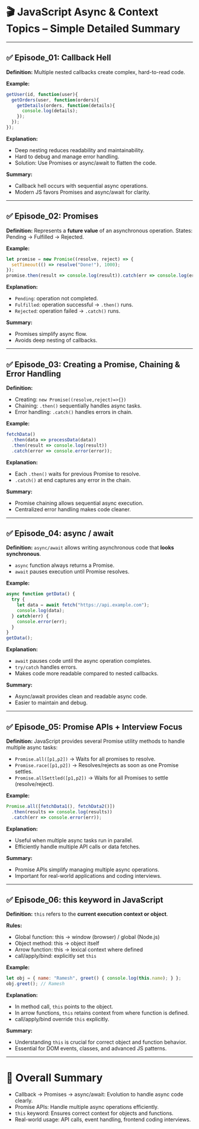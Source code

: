 # 🎬 JavaScript Async & Context Topics – Simple Detailed Summary

---

## ✅ Episode\_01: Callback Hell

**Definition:**
Multiple nested callbacks create complex, hard-to-read code.

**Example:**

```javascript
getUser(id, function(user){
  getOrders(user, function(orders){
    getDetails(orders, function(details){
      console.log(details);
    });
  });
});
```

**Explanation:**

* Deep nesting reduces readability and maintainability.
* Hard to debug and manage error handling.
* Solution: Use Promises or async/await to flatten the code.

**Summary:**

* Callback hell occurs with sequential async operations.
* Modern JS favors Promises and async/await for clarity.

---

## ✅ Episode\_02: Promises

**Definition:**
Represents a **future value** of an asynchronous operation. States: Pending → Fulfilled → Rejected.

**Example:**

```javascript
let promise = new Promise((resolve, reject) => {
  setTimeout(() => resolve("Done!"), 1000);
});
promise.then(result => console.log(result)).catch(err => console.log(err));
```

**Explanation:**

* `Pending`: operation not completed.
* `Fulfilled`: operation successful → `.then()` runs.
* `Rejected`: operation failed → `.catch()` runs.

**Summary:**

* Promises simplify async flow.
* Avoids deep nesting of callbacks.

---

## ✅ Episode\_03: Creating a Promise, Chaining & Error Handling

**Definition:**

* Creating: `new Promise((resolve,reject)=>{})`
* Chaining: `.then()` sequentially handles async tasks.
* Error handling: `.catch()` handles errors in chain.

**Example:**

```javascript
fetchData()
  .then(data => processData(data))
  .then(result => console.log(result))
  .catch(error => console.error(error));
```

**Explanation:**

* Each `.then()` waits for previous Promise to resolve.
* `.catch()` at end captures any error in the chain.

**Summary:**

* Promise chaining allows sequential async execution.
* Centralized error handling makes code cleaner.

---

## ✅ Episode\_04: async / await

**Definition:**
`async/await` allows writing asynchronous code that **looks synchronous**.

* `async` function always returns a Promise.
* `await` pauses execution until Promise resolves.

**Example:**

```javascript
async function getData() {
  try {
    let data = await fetch("https://api.example.com");
    console.log(data);
  } catch(err) {
    console.error(err);
  }
}
getData();
```

**Explanation:**

* `await` pauses code until the async operation completes.
* `try/catch` handles errors.
* Makes code more readable compared to nested callbacks.

**Summary:**

* Async/await provides clean and readable async code.
* Easier to maintain and debug.

---

## ✅ Episode\_05: Promise APIs + Interview Focus

**Definition:**
JavaScript provides several Promise utility methods to handle multiple async tasks:

* `Promise.all([p1,p2])` → Waits for all promises to resolve.
* `Promise.race([p1,p2])` → Resolves/rejects as soon as one Promise settles.
* `Promise.allSettled([p1,p2])` → Waits for all Promises to settle (resolve/reject).

**Example:**

```javascript
Promise.all([fetchData1(), fetchData2()])
  .then(results => console.log(results))
  .catch(err => console.error(err));
```

**Explanation:**

* Useful when multiple async tasks run in parallel.
* Efficiently handle multiple API calls or data fetches.

**Summary:**

* Promise APIs simplify managing multiple async operations.
* Important for real-world applications and coding interviews.

---

## ✅ Episode\_06: this keyword in JavaScript

**Definition:**
`this` refers to the **current execution context or object**.

**Rules:**

* Global function: this → window (browser) / global (Node.js)
* Object method: this → object itself
* Arrow function: this → lexical context where defined
* call/apply/bind: explicitly set `this`

**Example:**

```javascript
let obj = { name: "Ramesh", greet() { console.log(this.name); } };
obj.greet(); // Ramesh
```

**Explanation:**

* In method call, `this` points to the object.
* In arrow functions, `this` retains context from where function is defined.
* call/apply/bind override `this` explicitly.

**Summary:**

* Understanding `this` is crucial for correct object and function behavior.
* Essential for DOM events, classes, and advanced JS patterns.

---

# 📌 Overall Summary

* Callback → Promises → async/await: Evolution to handle async code clearly.
* Promise APIs: Handle multiple async operations efficiently.
* `this` keyword: Ensures correct context for objects and functions.
* Real-world usage: API calls, event handling, frontend coding interviews.

